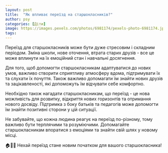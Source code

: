 ```yaml
---
layout: post
title:  "Як впливає переїзд на старшокласників?"
author: psy
categories: [Діти]
image: https://images.pexels.com/photos/6981174/pexels-photo-6981174.jpeg?auto=compress&cs=tinysrgb&fit=crop&h=627&w=1200
tags: 
---
```


Переїзд для старшокласників може бути дуже стресовим і складним періодом. Зміна школи, нове оточення, втрата старих друзів - все це може вплинути на їх емоційний стан і навчальні досягнення.

Для того, щоб допомогти старшокласникам адаптуватися до нових умов, важливо створити сприятливу атмосферу вдома, підтримувати їх та слухати їх почуття. Також важливо допомагати їм знайти нових друзів та зацікавленості, які допоможуть їм відчувати себе комфортно.

Необхідно також нагадати старшокласникам, що переїзд - це нова можливість для розвитку, відкриття нових горизонтів та отримання нового досвіду. Підтримка з боку батьків та педагогів може допомогти їм знайти позитивні сторони у цій ситуації.

Не забувайте, що кожна людина реагує на переїзд по-різному, тому важливо бути терплячими та розуміючими. Допомагайте старшокласникам впоратися з емоціями та знайти свій шлях у новому місці.

🏠💼👫 Нехай переїзд стане новим початком для вашого старшокласника!


